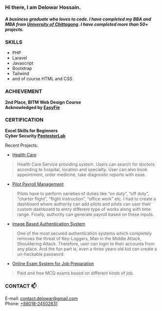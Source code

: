 ### Hi there, I am Delowar Hossain. 
##### A business graduate who loves to code. I have completed my BBA and MBA from [University of Chittagong](https://cu.ac.bd/) .I have completed more than 50+ projects.

### SKILLS
* PHP
* Laravel
* Javascript
* Bootstrap
* Tailwind
* and of course HTML and CSS

### ACHIEVEMENT

  **2nd Place, BITM Web Design Course** <br/>
  **Acknowledged by [EasyFie](https://easyfie.com)**

### CERTIFICATION

  **Excel Skills for Beginners** <br/>
  **Cyber Security [PentesterLab](https://pentesterlab.com/profile/illusionist3886)**


Recent Projects:
-	[Health Care](https://www.e-healthbd.com)
  > Health Care Service providing system. Users can search for doctors according to hospital, location and specialty. User can also book appointment, order medicine, take diagnostic reports with ease.
-	[Pilot Payroll Management](https://www.crystalaironline.com)
  > Pilots have to perform varieties of duties like “on duty”, “off duty”, “charter flight”, “flight instruction”, “office work” etc. I had to create a dashboard where authority can add pilots and pilots can user their custom dashboard to entry different type of works along with time range. Finally, authority can generate payroll based on these inputs.
-	[Image Based Authentication System](http://beta.passnumber.com)
  > One of the most secured authentication systems which completely removes the threat of Key-Loggers, Man in the Middle Attack, Shouldering Attack. Therefore, user can login to       their accounts from any place. And the fun part is, even a three years old kid can create a un-hackable password.
-	[Online Exam System for Job Preparation](http://bdjobexam.com)
  > Paid and free MCQ exams based on different kinds of job. 

### CONTACT 📫

  E-mail: [contact.delowar@gmail.com](mailto:contact.delowar@gmail.com) <br/>
  Phone: [+88018-24502831](tel:+88018-24502831)
